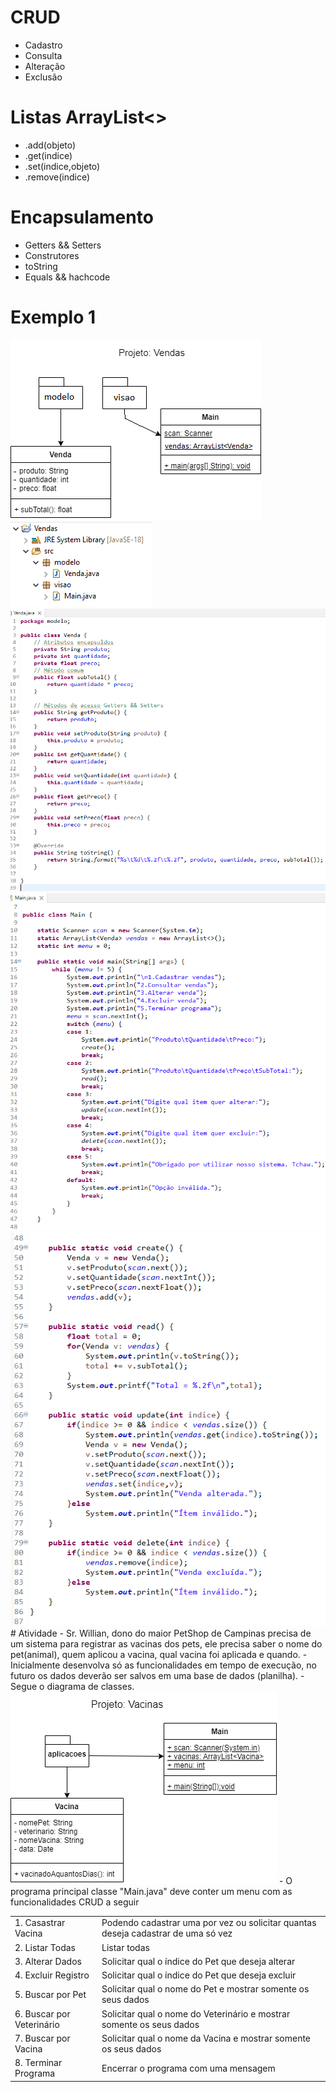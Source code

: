 # CRUD
- Cadastro
- Consulta
- Alteração
- Exclusão
# Listas ArrayList<>
- .add(objeto)
- .get(indice)
- .set(indice,objeto)
- .remove(indice)
# Encapsulamento
- Getters && Setters
- Construtores
- toString
- Equals && hachcode
# Exemplo 1
<img src="./encapsulamento/vendas_private_encapsulada.png">
<img src="./Vendas/docs/estrutura.png">
<br/>
<img src="./Vendas/docs/venda.png">
<img src="./Vendas/docs/main.png">
<img src="./Vendas/docs/crud.png">
# Atividade
- Sr. Willian, dono do maior PetShop de Campinas precisa de um sistema para registrar as vacinas dos pets, ele precisa saber o nome do pet(animal), quem aplicou a vacina, qual vacina foi aplicada e quando.
- Inicialmente desenvolva só as funcionalidades em tempo de execução, no futuro os dados deverão ser salvos em uma base de dados (planilha).
- Segue o diagrama de classes.
<img src="vacinas.png">
- O programa principal classe "Main.java" deve conter um menu com as funcionalidades CRUD a seguir
<table>
<tr><td>1. Casastrar Vacina</td><td>Podendo cadastrar uma por vez ou solicitar quantas deseja cadastrar de uma só vez</td></tr>
<tr><td>2. Listar Todas</td><td>Listar todas</td></tr>
<tr><td>3. Alterar Dados</td><td>Solicitar qual o índice do Pet que deseja alterar</td></tr>
<tr><td>4. Excluir Registro</td><td>Solicitar qual o índice do Pet que deseja excluir</td></tr>
<tr><td>5. Buscar por Pet</td><td>Solicitar qual o nome do Pet e mostrar somente os seus dados</td></tr>
<tr><td>6. Buscar por Veterinário</td><td>Solicitar qual o nome do Veterinário e mostrar somente os seus dados</td></tr>
<tr><td>7. Buscar por Vacina</td><td>Solicitar qual o nome da Vacina e mostrar somente os seus dados</td></tr>
<tr><td>8. Terminar Programa</td><td>Encerrar o programa com uma mensagem</td></tr>
</table>